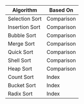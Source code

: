 | Algorithm    | Based On |
|--------------|------------------|
|Selection Sort| Comparison       |
|Insertion Sort| Comparison       |
|Bubble Sort| Comparison       |
|Merge Sort| Comparison       |
|Quick Sort| Comparison       |
|Shell Sort| Comparison       |
|Heap Sort| Comparison       |
|Count Sort| Index       |
|Bucket Sort| Index       |
|Radix Sort| Index       |